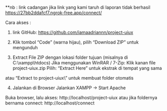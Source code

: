 **nb : link cadangan jika link yang kami taruh di laporan tidak berhasil
https://27bb2ddafcf7.ngrok-free.app/connect/

Cara akses : 
1. link GitHub: https://github.com/iamaadriannn/project-uiux

2. Klik tombol “Code” (warna hijau), pilih “Download ZIP” untuk mengunduh

3. Extract File ZIP dengan lokasi folder tujuan (misalnya di C:\xampp\htdocs)
Jika menggunakan WinRAR / 7-Zip:
Klik kanan file project-uiux.zip
Pilih:
“Extract Here” untuk ekstrak di tempat yang sama

atau “Extract to project-uiux\” untuk membuat folder otomatis

4. Jalankan di Browser
Jalankan XAMPP → Start Apache

Buka browser, lalu akses:
http://localhost/project-uiux
atau jika foldernya bernama connect:
http://localhost/connect
